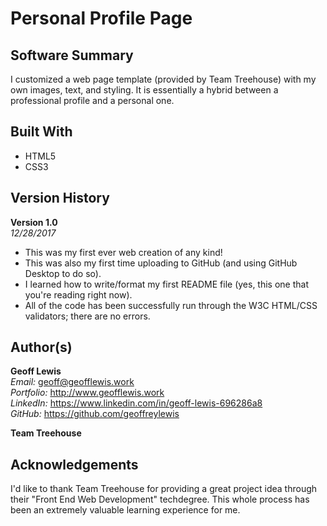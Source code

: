 # Personal Profile Page

## Software Summary

I customized a web page template (provided by Team Treehouse) with my own images, text, and styling.  It is essentially a hybrid between a professional profile and a personal one.

## Built With

* HTML5
* CSS3

## Version History

**Version 1.0**  
*12/28/2017*  
* This was my first ever web creation of any kind!
* This was also my first time uploading to GitHub (and using GitHub Desktop to do so).  
* I learned how to write/format my first README file (yes, this one that you're reading right now).
* All of the code has been successfully run through the W3C HTML/CSS validators; there are no errors.

## Author(s)

**Geoff Lewis**  
*Email:* geoff@geofflewis.work  
*Portfolio:* http://www.geofflewis.work  
*LinkedIn:* https://www.linkedin.com/in/geoff-lewis-696286a8  
*GitHub:* https://github.com/geoffreylewis

**Team Treehouse**

## Acknowledgements

I'd like to thank Team Treehouse for providing a great project idea through their "Front End Web Development" techdegree.  This whole process has been an extremely valuable learning experience for me.
